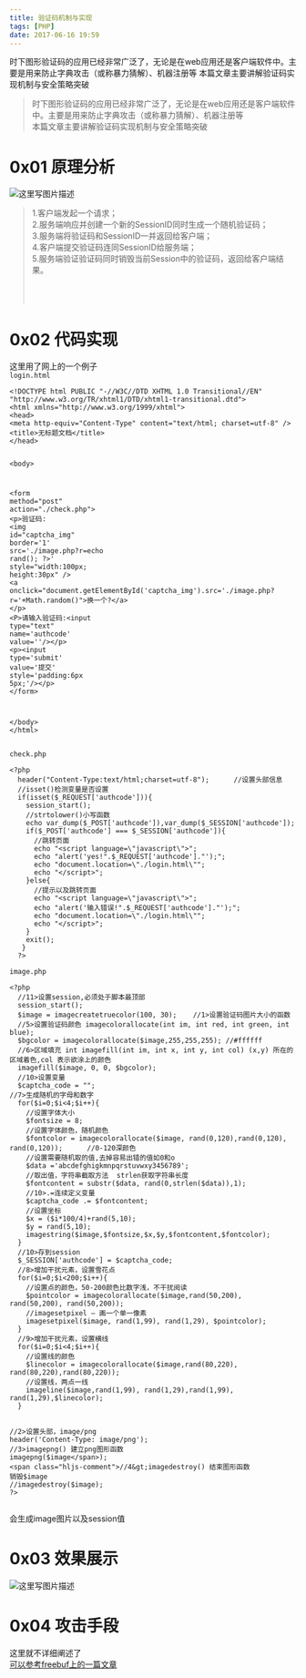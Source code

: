 ```yaml
---
title: 验证码机制与实现
tags: [PHP]
date: 2017-06-16 19:59
---
```

时下图形验证码的应用已经非常广泛了，无论是在web应用还是客户端软件中。主要是用来防止字典攻击（或称暴力猜解）、机器注册等   本篇文章主要讲解验证码实现机制与安全策略突破
<!-- more -->
<link rel="stylesheet" type="text/css" href="http://static.blog.csdn.net/css/csdn_blog_detail.min.css">
<div class="markdown_views"><blockquote>
<p>时下图形验证码的应用已经非常广泛了，无论是在web应用还是客户端软件中。主要是用来防止字典攻击（或称暴力猜解）、机器注册等 <br>
  本篇文章主要讲解验证码实现机制与安全策略突破</br></p>
</blockquote>
<h1 id="0x01-原理分析">0x01 原理分析</h1>
<p><img alt="这里写图片描述" src="http://img.blog.csdn.net/20170616194007059?watermark/2/text/aHR0cDovL2Jsb2cuY3Nkbi5uZXQvcXFfMzE0ODExODc=/font/5a6L5L2T/fontsize/400/fill/I0JBQkFCMA==/dissolve/70/gravity/SouthEast" title=""/></p>
<blockquote>
<p>1.客户端发起一个请求； <br>
  2.服务端响应并创建一个新的SessionID同时生成一个随机验证码； <br>
  3.服务端将验证码和SessionID一并返回给客户端； <br>
  4.客户端提交验证码连同SessionID给服务端； <br>
  5.服务端验证验证码同时销毁当前Session中的验证码，返回给客户端结果。</br></br></br></br></p>
</blockquote>
<h1 id="0x02-代码实现">0x02 代码实现</h1>
<p>这里用了网上的一个例子 <br>
<code>login.html</code></br></p>
<pre class="prettyprint"><code class=" hljs xml"><span class="hljs-doctype">&lt;!DOCTYPE html PUBLIC "-//W3C//DTD XHTML 1.0 Transitional//EN" "http://www.w3.org/TR/xhtml1/DTD/xhtml1-transitional.dtd"&gt;</span>
<span class="hljs-tag">&lt;<span class="hljs-title">html</span> <span class="hljs-attribute">xmlns</span>=<span class="hljs-value">"http://www.w3.org/1999/xhtml"</span>&gt;</span>
<span class="hljs-tag">&lt;<span class="hljs-title">head</span>&gt;</span>
<span class="hljs-tag">&lt;<span class="hljs-title">meta</span> <span class="hljs-attribute">http-equiv</span>=<span class="hljs-value">"Content-Type"</span> <span class="hljs-attribute">content</span>=<span class="hljs-value">"text/html; charset=utf-8"</span> /&gt;</span>
<span class="hljs-tag">&lt;<span class="hljs-title">title</span>&gt;</span>无标题文档<span class="hljs-tag">&lt;/<span class="hljs-title">title</span>&gt;</span>
<span class="hljs-tag">&lt;/<span class="hljs-title">head</span>&gt;</span>

<span class="hljs-tag">&lt;<span class="hljs-title">body</span>&gt;</span>

<span class="hljs-tag">&lt;<span class="hljs-title">form</span> <span class="hljs-attribute">method</span>=<span class="hljs-value">"post"</span> <span class="hljs-attribute">action</span>=<span class="hljs-value">"./check.php"</span>&gt;</span>
  <span class="hljs-tag">&lt;<span class="hljs-title">p</span>&gt;</span>验证码: <span class="hljs-tag">&lt;<span class="hljs-title">img</span> <span class="hljs-attribute">id</span>=<span class="hljs-value">"captcha_img"</span> <span class="hljs-attribute">border</span>=<span class="hljs-value">'1'</span> <span class="hljs-attribute">src</span>=<span class="hljs-value">'./image.php?r=echo rand(); ?&gt;'</span> <span class="hljs-attribute">style</span>=<span class="hljs-value">"width:100px; height:30px"</span> /&gt;</span>
    <span class="hljs-tag">&lt;<span class="hljs-title">a</span>  <span class="hljs-attribute">onclick</span>=<span class="hljs-value">"document.getElementById('captcha_img').src='./image.php?r='+Math.random()"</span>&gt;</span>换一个?<span class="hljs-tag">&lt;/<span class="hljs-title">a</span>&gt;</span>
  <span class="hljs-tag">&lt;/<span class="hljs-title">p</span>&gt;</span>
  <span class="hljs-tag">&lt;<span class="hljs-title">P</span>&gt;</span>请输入验证码:<span class="hljs-tag">&lt;<span class="hljs-title">input</span> <span class="hljs-attribute">type</span>=<span class="hljs-value">"text"</span> <span class="hljs-attribute">name</span>=<span class="hljs-value">'authcode'</span> <span class="hljs-attribute">value</span>=<span class="hljs-value">''</span>/&gt;</span><span class="hljs-tag">&lt;/<span class="hljs-title">p</span>&gt;</span>
  <span class="hljs-tag">&lt;<span class="hljs-title">p</span>&gt;</span><span class="hljs-tag">&lt;<span class="hljs-title">input</span> <span class="hljs-attribute">type</span>=<span class="hljs-value">'submit'</span> <span class="hljs-attribute">value</span>=<span class="hljs-value">'提交'</span> <span class="hljs-attribute">style</span>=<span class="hljs-value">'padding:6px 5px;'</span>/&gt;</span><span class="hljs-tag">&lt;/<span class="hljs-title">p</span>&gt;</span>
<span class="hljs-tag">&lt;/<span class="hljs-title">form</span>&gt;</span>

<span class="hljs-tag">&lt;/<span class="hljs-title">body</span>&gt;</span>
<span class="hljs-tag">&lt;/<span class="hljs-title">html</span>&gt;</span></code></pre>
<p><code>check.php</code></p>
<pre class="prettyprint"><code class=" hljs django"><span class="xml"><span class="php"><span class="hljs-preprocessor">&lt;?php</span>
  header(<span class="hljs-string">"Content-Type:text/html;charset=utf-8"</span>);      <span class="hljs-comment">//设置头部信息</span>
  <span class="hljs-comment">//isset()检测变量是否设置</span>
  <span class="hljs-keyword">if</span>(<span class="hljs-keyword">isset</span>(<span class="hljs-variable">$_REQUEST</span>[<span class="hljs-string">'authcode'</span>])){
    session_start();
    <span class="hljs-comment">//strtolower()小写函数</span>
    <span class="hljs-keyword">echo</span> var_dump(<span class="hljs-variable">$_POST</span>[<span class="hljs-string">'authcode'</span>]),var_dump(<span class="hljs-variable">$_SESSION</span>[<span class="hljs-string">'authcode'</span>]);
    <span class="hljs-keyword">if</span>(<span class="hljs-variable">$_POST</span>[<span class="hljs-string">'authcode'</span>] === <span class="hljs-variable">$_SESSION</span>[<span class="hljs-string">'authcode'</span>]){
      <span class="hljs-comment">//跳转页面</span>
      <span class="hljs-keyword">echo</span> <span class="hljs-string">"&lt;script language=\"javascript\"&gt;"</span>;
      <span class="hljs-keyword">echo</span> <span class="hljs-string">"alert('yes!"</span>.<span class="hljs-variable">$_REQUEST</span>[<span class="hljs-string">'authcode'</span>].<span class="hljs-string">"');"</span>;
      <span class="hljs-keyword">echo</span> <span class="hljs-string">"document.location=\"./login.html\""</span>;
      <span class="hljs-keyword">echo</span> <span class="hljs-string">"&lt;/script&gt;"</span>;
    }<span class="hljs-keyword">else</span>{
      <span class="hljs-comment">//提示以及跳转页面</span>
      <span class="hljs-keyword">echo</span> <span class="hljs-string">"&lt;script language=\"javascript\"&gt;"</span>;
      <span class="hljs-keyword">echo</span> <span class="hljs-string">"alert('输入错误!"</span>.<span class="hljs-variable">$_REQUEST</span>[<span class="hljs-string">'authcode'</span>].<span class="hljs-string">"');"</span>;
      <span class="hljs-keyword">echo</span> <span class="hljs-string">"document.location=\"./login.html\""</span>;
      <span class="hljs-keyword">echo</span> <span class="hljs-string">"&lt;/script&gt;"</span>;
    }
    <span class="hljs-keyword">exit</span>();
   }
  <span class="hljs-preprocessor">?&gt;</span></span>
</span></code></pre>
<p><code>image.php</code></p>
<pre class="prettyprint"><code class=" hljs mel">&lt;?php
  <span class="hljs-comment">//11&gt;设置session,必须处于脚本最顶部</span>
  session_start();
  <span class="hljs-variable">$image</span> = imagecreatetruecolor(<span class="hljs-number">100</span>, <span class="hljs-number">30</span>);    <span class="hljs-comment">//1&gt;设置验证码图片大小的函数</span>
  <span class="hljs-comment">//5&gt;设置验证码颜色 imagecolorallocate(int im, int red, int green, int blue);</span>
  <span class="hljs-variable">$bgcolor</span> = imagecolorallocate(<span class="hljs-variable">$image</span>,<span class="hljs-number">255</span>,<span class="hljs-number">255</span>,<span class="hljs-number">255</span>); <span class="hljs-comment">//#ffffff</span>
  <span class="hljs-comment">//6&gt;区域填充 int imagefill(int im, int x, int y, int col) (x,y) 所在的区域着色,col 表示欲涂上的颜色</span>
  imagefill(<span class="hljs-variable">$image</span>, <span class="hljs-number">0</span>, <span class="hljs-number">0</span>, <span class="hljs-variable">$bgcolor</span>);
  <span class="hljs-comment">//10&gt;设置变量</span>
  <span class="hljs-variable">$captcha_code</span> = <span class="hljs-string">""</span>;
<span class="hljs-comment">//7&gt;生成随机的字母和数字</span>
  <span class="hljs-keyword">for</span>(<span class="hljs-variable">$i</span>=<span class="hljs-number">0</span>;<span class="hljs-variable">$i</span>&lt;<span class="hljs-number">4</span>;<span class="hljs-variable">$i</span>++){
    <span class="hljs-comment">//设置字体大小</span>
    <span class="hljs-variable">$fontsize</span> = <span class="hljs-number">8</span>;    
    <span class="hljs-comment">//设置字体颜色，随机颜色</span>
    <span class="hljs-variable">$fontcolor</span> = imagecolorallocate(<span class="hljs-variable">$image</span>, <span class="hljs-keyword">rand</span>(<span class="hljs-number">0</span>,<span class="hljs-number">120</span>),<span class="hljs-keyword">rand</span>(<span class="hljs-number">0</span>,<span class="hljs-number">120</span>), <span class="hljs-keyword">rand</span>(<span class="hljs-number">0</span>,<span class="hljs-number">120</span>));      <span class="hljs-comment">//0-120深颜色</span>
    <span class="hljs-comment">//设置需要随机取的值,去掉容易出错的值如0和o</span>
    <span class="hljs-variable">$data</span> =<span class="hljs-string">'abcdefghigkmnpqrstuvwxy3456789'</span>;
    <span class="hljs-comment">//取出值，字符串截取方法  strlen获取字符串长度</span>
    <span class="hljs-variable">$fontcontent</span> = substr(<span class="hljs-variable">$data</span>, <span class="hljs-keyword">rand</span>(<span class="hljs-number">0</span>,strlen(<span class="hljs-variable">$data</span>)),<span class="hljs-number">1</span>);
    <span class="hljs-comment">//10&gt;.=连续定义变量</span>
    <span class="hljs-variable">$captcha_code</span> .= <span class="hljs-variable">$fontcontent</span>;    
    <span class="hljs-comment">//设置坐标</span>
    <span class="hljs-variable">$x</span> = (<span class="hljs-variable">$i</span><span class="hljs-variable">*100</span>/<span class="hljs-number">4</span>)+<span class="hljs-keyword">rand</span>(<span class="hljs-number">5</span>,<span class="hljs-number">10</span>);
    <span class="hljs-variable">$y</span> = <span class="hljs-keyword">rand</span>(<span class="hljs-number">5</span>,<span class="hljs-number">10</span>);
    imagestring(<span class="hljs-variable">$image</span>,<span class="hljs-variable">$fontsize</span>,<span class="hljs-variable">$x</span>,<span class="hljs-variable">$y</span>,<span class="hljs-variable">$fontcontent</span>,<span class="hljs-variable">$fontcolor</span>);
  }
  <span class="hljs-comment">//10&gt;存到session</span>
  <span class="hljs-variable">$_SESSION</span>[<span class="hljs-string">'authcode'</span>] = <span class="hljs-variable">$captcha_code</span>;
  <span class="hljs-comment">//8&gt;增加干扰元素，设置雪花点</span>
  <span class="hljs-keyword">for</span>(<span class="hljs-variable">$i</span>=<span class="hljs-number">0</span>;<span class="hljs-variable">$i</span>&lt;<span class="hljs-number">200</span>;<span class="hljs-variable">$i</span>++){
    <span class="hljs-comment">//设置点的颜色，50-200颜色比数字浅，不干扰阅读</span>
    <span class="hljs-variable">$pointcolor</span> = imagecolorallocate(<span class="hljs-variable">$image</span>,<span class="hljs-keyword">rand</span>(<span class="hljs-number">50</span>,<span class="hljs-number">200</span>), <span class="hljs-keyword">rand</span>(<span class="hljs-number">50</span>,<span class="hljs-number">200</span>), <span class="hljs-keyword">rand</span>(<span class="hljs-number">50</span>,<span class="hljs-number">200</span>));    
    <span class="hljs-comment">//imagesetpixel — 画一个单一像素</span>
    imagesetpixel(<span class="hljs-variable">$image</span>, <span class="hljs-keyword">rand</span>(<span class="hljs-number">1</span>,<span class="hljs-number">99</span>), <span class="hljs-keyword">rand</span>(<span class="hljs-number">1</span>,<span class="hljs-number">29</span>), <span class="hljs-variable">$pointcolor</span>);
  }
  <span class="hljs-comment">//9&gt;增加干扰元素，设置横线</span>
  <span class="hljs-keyword">for</span>(<span class="hljs-variable">$i</span>=<span class="hljs-number">0</span>;<span class="hljs-variable">$i</span>&lt;<span class="hljs-number">4</span>;<span class="hljs-variable">$i</span>++){
    <span class="hljs-comment">//设置线的颜色</span>
    <span class="hljs-variable">$linecolor</span> = imagecolorallocate(<span class="hljs-variable">$image</span>,<span class="hljs-keyword">rand</span>(<span class="hljs-number">80</span>,<span class="hljs-number">220</span>), <span class="hljs-keyword">rand</span>(<span class="hljs-number">80</span>,<span class="hljs-number">220</span>),<span class="hljs-keyword">rand</span>(<span class="hljs-number">80</span>,<span class="hljs-number">220</span>));
    <span class="hljs-comment">//设置线，两点一线</span>
    imageline(<span class="hljs-variable">$image</span>,<span class="hljs-keyword">rand</span>(<span class="hljs-number">1</span>,<span class="hljs-number">99</span>), <span class="hljs-keyword">rand</span>(<span class="hljs-number">1</span>,<span class="hljs-number">29</span>),<span class="hljs-keyword">rand</span>(<span class="hljs-number">1</span>,<span class="hljs-number">99</span>), <span class="hljs-keyword">rand</span>(<span class="hljs-number">1</span>,<span class="hljs-number">29</span>),<span class="hljs-variable">$linecolor</span>);
  }

  <span class="hljs-comment">//2&gt;设置头部，image/png</span>
  header(<span class="hljs-string">'Content-Type: image/png'</span>);
  <span class="hljs-comment">//3&gt;imagepng() 建立png图形函数</span>
  imagepng(<span class="hljs-variable">$image</span>);
  <span class="hljs-comment">//4&gt;imagedestroy() 结束图形函数 销毁$image</span>
  <span class="hljs-comment">//imagedestroy($image);</span>
  ?&gt;</code></pre>
<p>会生成image图片以及session值</p>
<h1 id="0x03-效果展示">0x03 效果展示</h1>
<p><img alt="这里写图片描述" src="http://img.blog.csdn.net/20170616194959038?watermark/2/text/aHR0cDovL2Jsb2cuY3Nkbi5uZXQvcXFfMzE0ODExODc=/font/5a6L5L2T/fontsize/400/fill/I0JBQkFCMA==/dissolve/70/gravity/SouthEast" title=""/></p>
<h1 id="0x04-攻击手段">0x04 攻击手段</h1>
<p>这里就不详细阐述了 <br>
<a href="http://www.freebuf.com/articles/database/134343.html">可以参考freebuf上的一篇文章</a></br></p></div>